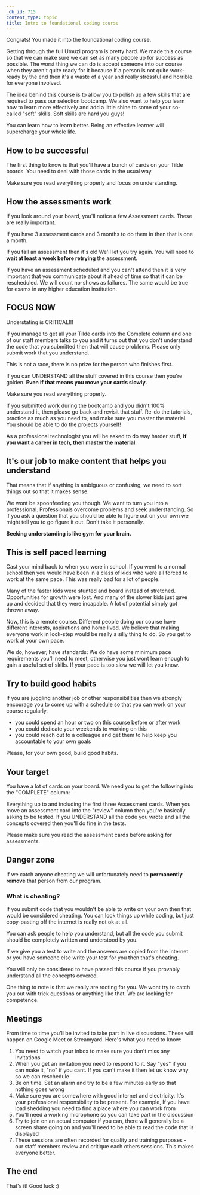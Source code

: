 ```yaml
---
_db_id: 715
content_type: topic
title: Intro to foundational coding course
---
```


Congrats! You made it into the foundational coding course.

Getting through the full Umuzi program is pretty hard. We made this course so that we can make sure we can set as many people up for success as possible. The worst thing we can do is accept someone into our course when they aren't quite ready for it because if a person is not quite work-ready by the end then it's a waste of a year and really stressful and horrible for everyone involved.

The idea behind this course is to allow you to polish up a few skills that are required to pass our selection bootcamp. We also want to help you learn how to learn more effectively and add a little shine to some of your so-called "soft" skills. Soft skills are hard you guys!

You can learn how to learn better. Being an effective learner will supercharge your whole life.

## How to be successful

The first thing to know is that you'll have a bunch of cards on your Tilde boards. You need to deal with those cards in the usual way.

Make sure you read everything properly and focus on understanding.


## How the assessments work

If you look around your board, you'll notice a few Assessment cards. These are really important.

If you have 3 assessment cards and 3 months to do them in then that is one a month.

If you fail an assessment then it's ok! We'll let you try again. You will need to **wait at least a week before retrying** the assessment.

If you have an assessment scheduled and you can't attend then it is very important that you communicate about it ahead of time so that it can be rescheduled. We will count no-shows as failures. The same would be true for exams in any higher education institution.

## FOCUS NOW

Understating is CRITICAL!!!

If you manage to get all your Tilde cards into the Complete column and one of our staff members talks to you and it turns out that you don't understand the code that you submitted then that will cause problems. Please only submit work that you understand.

This is not a race, there is no prize for the person who finishes first.

If you can UNDERSTAND all the stuff covered in this course then you're golden. **Even if that means you move your cards slowly.**

Make sure you read everything properly.

If you submitted work during the bootcamp and you didn't 100% understand it, then please go back and revisit that stuff.  Re-do the tutorials, practice as much as you need to, and make sure you master the material. You should be able to do the projects yourself!

As a professional technologist you will be asked to do way harder stuff, **if you want a career in tech, then master the material**.

## It's our job to make content that helps you understand

That means that if anything is ambiguous or confusing, we need to sort things out so that it makes sense.

We wont be spoonfeeding you though. We want to turn you into a professional. Professionals overcome problems and seek understanding. So if you ask a question that you should be able to figure out on your own we might tell you to go figure it out. Don't take it personally.

**Seeking understanding is like gym for your brain.**

## This is self paced learning

Cast your mind back to when you were in school. If you went to a normal school then you would have been in a class of kids who were all forced to work at the same pace. This was really bad for a lot of people.

Many of the faster kids were stunted and board instead of stretched. Opportunities for growth were lost.
And many of the slower kids just gave up and decided that they were incapable. A lot of potential simply got thrown away.

Now, this is a remote course. Different people doing our course have different interests, aspirations and home lived. We believe that making everyone work in lock-step would be really a silly thing to do. So you get to work at your own pace.

We do, however, have standards: We do have some minimum pace requirements you'll need to meet, otherwise you just wont learn enough to gain a useful set of skills. If your pace is too slow we will let you know.

## Try to build good habits

If you are juggling another job or other responsibilities then we strongly encourage you to come up with a schedule so that you can work on your course regularly.

- you could spend an hour or two on this course before or after work
- you could dedicate your weekends to working on this
- you could reach out to a colleague and get them to help keep you accountable to your own goals

Please, for your own good, build good habits.

## Your target

You have a lot of cards on your board. We need you to get the following into the "COMPLETE" column:

Everything up to and including the first three Assessment cards. When you move an assessment card into the "review" column then you're basically asking to be tested. If you UNDERSTAND all the code you wrote and all the concepts covered then you'll do fine in the tests.

Please make sure you read the assessment cards before asking for assessments.

## Danger zone

If we catch anyone cheating we will unfortunately need to **permanently remove** that person from our program.

### What is cheating?

If you submit code that you wouldn't be able to write on your own then that would be considered cheating. You can look things up while coding, but just copy-pasting off the internet is really not ok at all.

You can ask people to help you understand, but all the code you submit should be completely written and understood by you.

If we give you a test to write and the answers are copied from the internet or you have someone else write your test for you then that's cheating.

You will only be considered to have passed this course if you provably understand all the concepts covered.

One thing to note is that we really are rooting for you. We wont try to catch you out with trick questions or anything like that. We are looking for competence.

## Meetings

From time to time you'll be invited to take part in live discussions. These will happen on Google Meet or Streamyard. Here's what you need to know:

1. You need to watch your inbox to make sure you don't miss any invitations
2. When you get an invitation you need to respond to it. Say "yes" if you can make it, "no" if you cant. If you can't make it then let us know why so we can reschedule
3. Be on time. Set an alarm and try to be a few minutes early so that nothing goes wrong
4. Make sure you are somewhere with good internet and electricity. It's your professional responsibility to be present. For example, If you have load shedding you need to find a place where you can work from
5. You'll need a working microphone so you can take part in the discussion
6. Try to join on an actual computer if you can, there will generally be a screen share going on and you'll need to be able to read the code that is displayed
7. These sessions are often recorded for quality and training purposes - our staff members review and critique each others sessions. This makes everyone better.

## The end

That's it! Good luck :)
